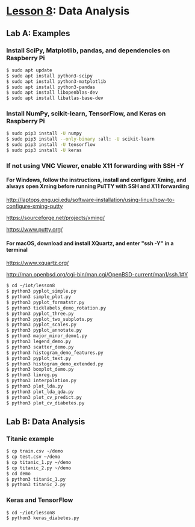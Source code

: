 # <a href="https://goo.gl/ibFiqR">Lesson 8</a>: Data Analysis

## Lab A: Examples

### Install SciPy, Matplotlib, pandas, and dependencies on Raspberry Pi
```sh
$ sudo apt update
$ sudo apt install python3-scipy
$ sudo apt install python3-matplotlib
$ sudo apt install python3-pandas
$ sudo apt install libopenblas-dev
$ sudo apt install libatlas-base-dev
```
### Install NumPy, scikit-learn, TensorFlow, and Keras on Raspberry Pi
```sh
$ sudo pip3 install -U numpy
$ sudo pip3 install --only-binary :all: -U scikit-learn
$ sudo pip3 install -U tensorflow
$ sudo pip3 install -U keras
```
### If not using VNC Viewer, enable X11 forwarding with SSH -Y

#### For Windows, follow the instructions, install and configure Xming, and always open Xming before running PuTTY with SSH and X11 forwarding

http://laptops.eng.uci.edu/software-installation/using-linux/how-to-configure-xming-putty

https://sourceforge.net/projects/xming/

https://www.putty.org/

#### For macOS, download and install XQuartz, and enter "ssh -Y" in a terminal

https://www.xquartz.org/

http://man.openbsd.org/cgi-bin/man.cgi/OpenBSD-current/man1/ssh.1#Y
```sh
$ cd ~/iot/lesson8
$ python3 pyplot_simple.py
$ python3 simple_plot.py
$ python3 pyplot_formatstr.py
$ python3 ticklabels_demo_rotation.py
$ python3 pyplot_three.py
$ python3 pyplot_two_subplots.py
$ python3 pyplot_scales.py
$ python3 pyplot_annotate.py
$ python3 major_minor_demo1.py
$ python3 legend_demo.py
$ python3 scatter_demo.py
$ python3 histogram_demo_features.py
$ python3 pyplot_text.py
$ python3 histogram_demo_extended.py
$ python3 boxplot_demo.py
$ python3 linreg.py
$ python3 interpolation.py
$ python3 plot_lda.py
$ python3 plot_lda_qda.py
$ python3 plot_cv_predict.py
$ python3 plot_cv_diabetes.py
```
## Lab B: Data Analysis

### Titanic example
```sh
$ cp train.csv ~/demo
$ cp test.csv ~/demo
$ cp titanic_1.py ~/demo
$ cp titanic_2.py ~/demo
$ cd demo
$ python3 titanic_1.py
$ python3 titanic_2.py
```
### Keras and TensorFlow
```sh
$ cd ~/iot/lesson8
$ python3 keras_diabetes.py
```
